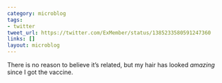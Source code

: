 ```yaml
---
category: microblog
tags:
- twitter
tweet_url: https://twitter.com/ExMember/status/1385233580591247360
links: []
layout: microblog
---
```

There is no reason to believe it’s related, but my hair has looked *amazing* since I got the vaccine.
